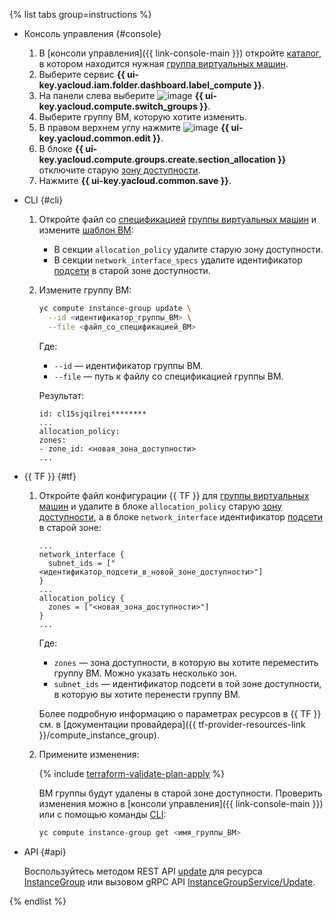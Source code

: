 {% list tabs group=instructions %}

- Консоль управления {#console}

  1. В [консоли управления]({{ link-console-main }}) откройте [каталог](../../resource-manager/concepts/resources-hierarchy.md#folder), в котором находится нужная [группа виртуальных машин](../../compute/concepts/instance-groups/index.md).
  1. Выберите сервис **{{ ui-key.yacloud.iam.folder.dashboard.label_compute }}**.
  1. На панели слева выберите ![image](../../_assets/console-icons/layers-3-diagonal.svg) **{{ ui-key.yacloud.compute.switch_groups }}**.
  1. Выберите группу ВМ, которую хотите изменить.
  1. В правом верхнем углу нажмите ![image](../../_assets/console-icons/pencil.svg) **{{ ui-key.yacloud.common.edit }}**.
  1. В блоке **{{ ui-key.yacloud.compute.groups.create.section_allocation }}** отключите старую [зону доступности](../../overview/concepts/geo-scope.md).
  1. Нажмите **{{ ui-key.yacloud.common.save }}**.

- CLI {#cli}

  1. Откройте файл со [спецификацией](../../compute/concepts/instance-groups/specification.md) [группы виртуальных машин](../../compute/concepts/instance-groups/index.md) и измените [шаблон ВМ](../../compute/concepts/instance-groups/instance-template.md):
     * В секции `allocation_policy` удалите старую зону доступности.
     * В секции `network_interface_specs` удалите идентификатор [подсети](../../vpc/concepts/network.md#subnet) в старой зоне доступности.
  1. Измените группу ВМ:

     ```bash
     yc compute instance-group update \
       --id <идентификатор_группы_ВМ> \
       --file <файл_со_спецификацией_ВМ>
     ```

     Где:
     * `--id` — идентификатор группы ВМ.
     * `--file` — путь к файлу со спецификацией группы ВМ.

     Результат:

     ```text
     id: cl15sjqilrei********
     ...
     allocation_policy:
     zones:
     - zone_id: <новая_зона_доступности>
     ...
     ```

- {{ TF }} {#tf}

  1. Откройте файл конфигурации {{ TF }} для [группы виртуальных машин](../../compute/concepts/instance-groups/index.md) и удалите в блоке `allocation_policy` старую [зону доступности](../../overview/concepts/geo-scope.md), а в блоке `network_interface` идентификатор [подсети](../../vpc/concepts/network.md#subnet) в старой зоне:

     ```hcl
     ...
     network_interface {
       subnet_ids = ["<идентификатор_подсети_в_новой_зоне_доступности>"]
     }
     ...
     allocation_policy {
       zones = ["<новая_зона_доступности>"]
     }
     ...
     ```

     Где:
     * `zones` — зона доступности, в которую вы хотите переместить группу ВМ. Можно указать несколько зон.
     * `subnet_ids` — идентификатор подсети в той зоне доступности, в которую вы хотите перенести группу ВМ.

     Более подробную информацию о параметрах ресурсов в {{ TF }} см. в [документации провайдера]({{ tf-provider-resources-link }}/compute_instance_group).
  1. Примените изменения:

     {% include [terraform-validate-plan-apply](../../_tutorials/_tutorials_includes/terraform-validate-plan-apply.md) %}

     ВМ группы будут удалены в старой зоне доступности. Проверить изменения можно в [консоли управления]({{ link-console-main }}) или с помощью команды [CLI](../../cli/quickstart.md):

     ```bash
     yc compute instance-group get <имя_группы_ВМ>
     ```

- API {#api}

  Воспользуйтесь методом REST API [update](../../compute/instancegroup/api-ref/InstanceGroup/update.md) для ресурса [InstanceGroup](../../compute/instancegroup/api-ref/InstanceGroup/index.md) или вызовом gRPC API [InstanceGroupService/Update](../../compute/instancegroup/api-ref/grpc/InstanceGroup/update.md).

{% endlist %}